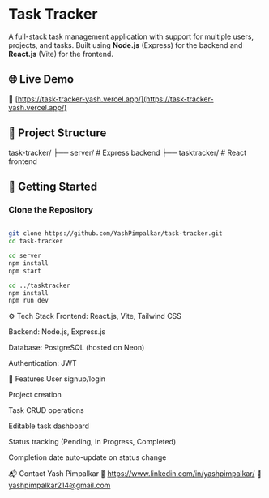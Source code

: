 # Task Tracker

A full-stack task management application with support for multiple users, projects, and tasks. Built using **Node.js** (Express) for the backend and **React.js** (Vite) for the frontend.

## 🌐 Live Demo

🔗 [https://task-tracker-yash.vercel.app/](https://task-tracker-yash.vercel.app/)

## 📁 Project Structure

task-tracker/ ├── server/ # Express backend 
              ├── tasktracker/ # React frontend

## 🚀 Getting Started

### Clone the Repository

```bash

git clone https://github.com/YashPimpalkar/task-tracker.git
cd task-tracker

cd server
npm install
npm start

cd ../tasktracker
npm install
npm run dev

```


⚙️ Tech Stack
Frontend: React.js, Vite, Tailwind CSS

Backend: Node.js, Express.js

Database: PostgreSQL (hosted on Neon)

Authentication: JWT

🧠 Features
User signup/login

Project creation

Task CRUD operations

Editable task dashboard

Status tracking (Pending, In Progress, Completed)

Completion date auto-update on status change

📬 Contact
Yash Pimpalkar
🔗 https://www.linkedin.com/in/yashpimpalkar/
📧 yashpimpalkar214@gmail.com

